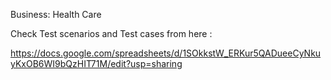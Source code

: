 Business: Health Care

Check Test scenarios and Test cases from here :

https://docs.google.com/spreadsheets/d/1SOkkstW_ERKur5QADueeCyNkuyKxOB6WI9bQzHIT71M/edit?usp=sharing
